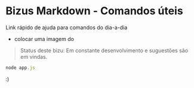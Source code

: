 # Bizus Markdown - Comandos úteis
Link rápido de ajuda para comandos do dia-a-dia 

- colocar uma imagem do 

> Status deste bizu: Em constante desenvolvimento e suguestões são em vindas.



```js
node app.js
```

:)
